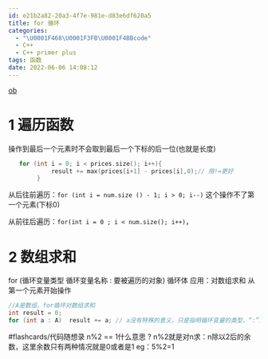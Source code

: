 ```yaml
---
id: e21b2a82-20a3-4f7e-981e-d83e6df620a5
title: for 循环
categories:
  - "\U0001F468\U0001F3FB‍\U0001F4BBcode"
  - C++
  - C++ primer plus
tags: 函数
date: 2022-06-06 14:08:12
---
```



[ob](obsidian://advanced-uri?vault=Documents&uid=e21b2a82-20a3-4f7e-981e-d83e6df620a5)
# 1 遍历函数
操作到最后一个元素时不会取到最后一个下标的后一位(也就是长度)

```cpp
   for (int i = 0; i < prices.size(); i++){
            result += max(prices[i+1] - prices[i],0);// 用!=更好
        }
```


从后往前遍历：`for (int i = num.size () - 1; i > 0; i--)` 这个操作不了第一个元素(下标0)

从前往后遍历：`for(int i = 0 ; i < num.size(); i++)`，

# 2 数组求和
for (循环变量类型 循环变量名称 : 要被遍历的对象) 循环体
应用：对数组求和
	从第一个元素开始操作
```cpp
//A是数组，for循环对数组求和
int result = 0;
for (int a : A)  result += a; // a没有特殊的意义，只是指明循环变量的类型，“:”后只需数组名即可
```


#flashcards/代码随想录 
n%2 == 1什么意思 
?
n%2就是对n求：n除以2后的余数，这里余数只有两种情况就是0或者是1
eg：5%2=1
<!--SR:!2022-08-01,28,250-->



